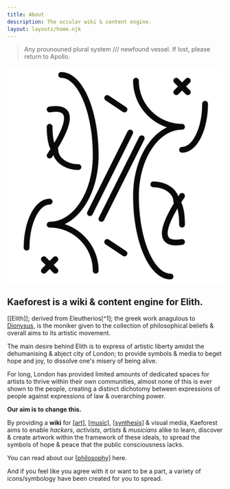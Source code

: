 ```yaml
---
title: About
description: The occular wiki & content engine.
layout: layouts/home.njk
---
```


> Any prounouned plural system /// newfound vessel. If lost, please return to Apollo.

![About Icon](/static/icons/about_icon.png)

## Kaeforest is a wiki & content engine for Elith.

[[Elith]]; derived from Eleutherios[^1]; the greek work anagulous to [Dionysus](<https://en.wikipedia.org/wiki/Dionysus>), is the moniker given to the collection of philosophical beliefs & overall aims to its artistic movement.

The main desire behind Elith is to express of artistic liberty amidst the dehumanising & abject city of London; to provide symbols & media to beget hope and joy, to dissolve one's misery of being alive.

For long, London has provided limited amounts of dedicated spaces for artists to thrive within their own communities, almost none of this is ever shown to the people, creating a distinct dichotomy between expressions of people against expressions of law & overarching power.

__Our aim is to change this.__

By providing a __wiki__ for [[art]](/art), [[music]](/audio), [[synthesis]](/audio/posts/synthesis) & visual media, Kaeforest aims to enable *hackers*, *activists*, *artists* & *musicians* alike to learn, discover & create artwork within the framework of these ideals, to spread the symbols of hope & peace that the public consciousness lacks.

You can read about our [[philosophy]](/elith) here.

And if you feel like you agree with it or want to be a part, a variety of icons/symbology have been created for you to spread.

